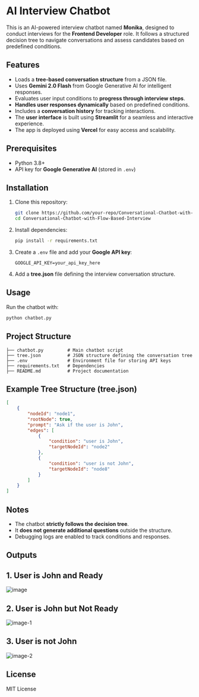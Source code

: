 # AI Interview Chatbot

This is an AI-powered interview chatbot named **Monika**, designed to conduct interviews for the **Frontend Developer** role. It follows a structured decision tree to navigate conversations and assess candidates based on predefined conditions.

## Features
- Loads a **tree-based conversation structure** from a JSON file.
- Uses **Gemini 2.0 Flash** from Google Generative AI for intelligent responses.
- Evaluates user input conditions to **progress through interview steps**.
- **Handles user responses dynamically** based on predefined conditions.
- Includes a **conversation history** for tracking interactions.
- The **user interface** is built using **Streamlit** for a seamless and interactive experience.
- The app is deployed using **Vercel** for easy access and scalability.

## Prerequisites
- Python 3.8+
- API key for **Google Generative AI** (stored in `.env`)

## Installation
1. Clone this repository:
   ```bash
   git clone https://github.com/your-repo/Conversational-Chatbot-with-Flow-Based-Interview.git
   cd Conversational-Chatbot-with-Flow-Based-Interview
   ```
2. Install dependencies:
   ```bash
   pip install -r requirements.txt
   ```
3. Create a `.env` file and add your **Google API key**:
   ```
   GOOGLE_API_KEY=your_api_key_here
   ```
4. Add a **tree.json** file defining the interview conversation structure.

## Usage
Run the chatbot with:
```bash
python chatbot.py
```

## Project Structure
```
├── chatbot.py         # Main chatbot script
├── tree.json          # JSON structure defining the conversation tree
├── .env               # Environment file for storing API keys
├── requirements.txt   # Dependencies
├── README.md          # Project documentation
```

## Example Tree Structure (tree.json)
```json
[
    {
        "nodeId": "node1",
        "rootNode": true,
        "prompt": "Ask if the user is John",
        "edges": [
            {
                "condition": "user is John",
                "targetNodeId": "node2"
            },
            {
                "condition": "user is not John",
                "targetNodeId": "node8"
            }
        ]
    }
]
```

## Notes
- The chatbot **strictly follows the decision tree**.
- It **does not generate additional questions** outside the structure.
- Debugging logs are enabled to track conditions and responses.

## Outputs

## 1. User is John and Ready
![image](https://github.com/user-attachments/assets/b9bce001-0e07-4998-8ddd-c77d1a21b401)

## 2. User is John but Not Ready
![image-1](https://github.com/user-attachments/assets/bead787d-d11b-4f66-a4eb-073f59ed5ba0)

## 3. User is not John
![image-2](https://github.com/user-attachments/assets/7fb15aa5-3a94-456e-a737-f05abe895688)

## License
MIT License
